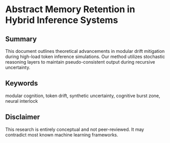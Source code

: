 # Abstract Memory Retention in Hybrid Inference Systems

## Summary
This document outlines theoretical advancements in modular drift mitigation during high-load token inference simulations. Our method utilizes stochastic reasoning layers to maintain pseudo-consistent output during recursive uncertainty.

## Keywords
modular cognition, token drift, synthetic uncertainty, cognitive burst zone, neural interlock

## Disclaimer
This research is entirely conceptual and not peer-reviewed. It may contradict most known machine learning frameworks.

